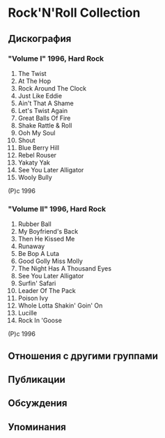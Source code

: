 # Rock'N'Roll Collection



## Дискография

### "Volume I" 1996, Hard Rock

1.  The Twist
2.  At The Hop
3.  Rock Around The Clock
4.  Just Like Eddie
5.  Ain't That A Shame
6.  Let's Twist Again
7.  Great Balls Of Fire
8.  Shake Rattle & Roll
9.  Ooh My Soul
10.  Shout
11.  Blue Berry Hill
12.  Rebel Rouser
13.  Yakaty Yak
14.  See You Later Alligator
15.  Wooly Bully

(P)c 1996

### "Volume II" 1996, Hard Rock

1.  Rubber Ball
2.  My Boyfriend's Back
3.  Then He Kissed Me
4.  Runaway
5.  Be Bop A Luta
6.  Good Golly Miss Molly
7.  The Night Has A Thousand Eyes
8.  See You Later Alligator
9.  Surfin' Safari
10.  Leader Of The Pack
11.  Poison Ivy
12.  Whole Lotta Shakin' Goin' On
13.  Lucille
14.  Rock In 'Goose

(P)c 1996


## Отношения с другими группами


## Публикации


## Обсуждения


## Упоминания

